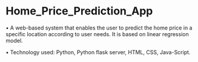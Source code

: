 # Home_Price_Prediction_App
•	A web-based system that enables the user to predict the home price in a specific location according to user needs. It is based on linear regression model.

•	Technology used: Python, Python flask server, HTML, CSS, Java-Script.
